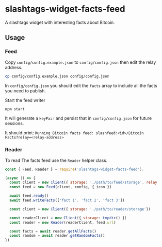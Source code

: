 # slashtags-widget-facts-feed

A slashtags widget with interesting facts about Bitcoin. 

## Usage

### Feed

Copy `config/config.example.json` to `config/config.json` then edit the relay address.

```bash
cp config/config.example.json config/config.json
```

In `config/config.json` you should edit the `facts` array to include all the facts you need to publish.

Start the feed writer

```bash
npm start
```

It will generate a `keyPair` and persist that in `config/config.json` for future sessions.

It should print: `Running Bitcoin facts feed: slashfeed:<id>/Bitcoin Facts?relay=<relay-address>`

### Reader

To read The facts feed use the `Reader` helper class.

```js
const { Feed, Reader } = require('slashtags-widget-facts-feed');

(async () => {
  const client = new Client({ storage: './path/to/feed/storage', relay: 'https://web-relay.example.com' })
  const feed = new Feed(client, config, { icon })

  await feed.ready() 
  await feed.writeFacts(['fact 1', 'fact 2', 'fact 3'])

  const client = new Client({ storage: './path/to/reader/storage'})

  const readerClient = new Client({ storage: tmpdir() })
  const reader = new Reader(readerClient, feed.url)

  const facts = await reader.getAllFacts()
  const random = await reader.getRandomFacts()
})
```

